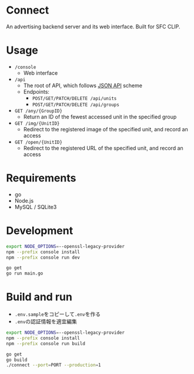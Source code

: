 # Connect

An advertising backend server and its web interface.
Built for SFC CLIP.

# Usage

- `/console`
  - Web interface
- `/api`
  - The root of API, which follows [JSON API](http://jsonapi.org) scheme
  - Endpoints:
    - `POST/GET/PATCH/DELETE /api/units`
    - `POST/GET/PATCH/DELETE /api/groups`
- `GET /any/{GroupID}`
  - Return an ID of the fewest accessed unit in the specified group
- `GET /img/{UnitID}`
  - Redirect to the registered image of the specified unit,
    and record an access
- `GET /open/{UnitID}`
  - Redirect to the registered URL of the specified unit,
    and record an access

# Requirements

- go
- Node.js
- MySQL / SQLite3

# Development

```sh
export NODE_OPTIONS=--openssl-legacy-provider
npm --prefix console install
npm --prefix console run dev

go get
go run main.go
```

# Build and run

- `.env.sample`をコピーして`.env`を作る
- `.env`の認証情報を適宜編集

```sh
export NODE_OPTIONS=--openssl-legacy-provider
npm --prefix console install
npm --prefix console run build

go get
go build
./connect --port=PORT --production=1
```
